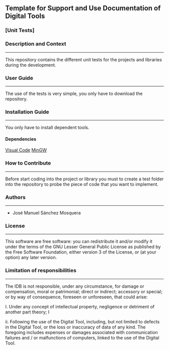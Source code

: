 
## Template for Support and Use Documentation of Digital Tools

### [Unit Tests]
### Description and Context
---
This repository contains the different unit tests for the projects and libraries during the development.

### User Guide
---
The use of the tests is very simple, you only have to download the repository.
 	
### Installation Guide
---
You only have to install dependent tools.

#### Dependencies

[Visual Code](https://github.com/unitTests/TestDebugGDBVisualCode)
[MinGW](https://github.com/unitTests/TestDebugGDBVisualCode)

### How to Contribute
---
Before start coding into the project or library you must to create a test folder into the repository to probe the piece of code that you want to implement.

### Authors
---
* José Manuel Sánchez Mosquera

### License 
---
This software are free software: you can redistribute it and/or modify it under the terms of the GNU Lesser General Public License as published by the Free Software Foundation, either version 3 of the License, or
(at your option) any later version.

### Limitation of responsibilities
---

The IDB is not responsible, under any circumstance, for damage or compensation, moral or patrimonial; direct or indirect; accessory or special; or by way of consequence, foreseen or unforeseen, that could arise:

I. Under any concept of intellectual property, negligence or detriment of another part theory; I

ii. Following the use of the Digital Tool, including, but not limited to defects in the Digital Tool, or the loss or inaccuracy of data of any kind. The foregoing includes expenses or damages associated with communication failures and / or malfunctions of computers, linked to the use of the Digital Tool.
